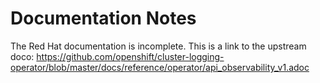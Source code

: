 # Documentation Notes
The Red Hat documentation is incomplete. This is a link to the upstream doco: https://github.com/openshift/cluster-logging-operator/blob/master/docs/reference/operator/api_observability_v1.adoc